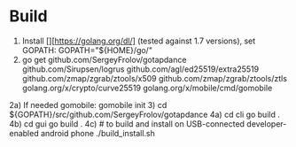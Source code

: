 # Build
1) Install [][https://golang.org/dl/] (tested against 1.7 versions), set GOPATH:
GOPATH="${HOME}/go/"
2) 
   go get github.com/SergeyFrolov/gotapdance github.com/Sirupsen/logrus github.com/agl/ed25519/extra25519 github.com/zmap/zgrab/ztools/x509 github.com/zmap/zgrab/ztools/ztls golang.org/x/crypto/curve25519 golang.org/x/mobile/cmd/gomobile
   
2a) If needed gomobile: 
   gomobile init
3) cd ${GOPATH}/src/github.com/SergeyFrolov/gotapdance
4a) cd cli
    go build .
4b) cd gui
    go build .
4c) # to build and install on USB-connected developer-enabled android phone
    ./build_install.sh
